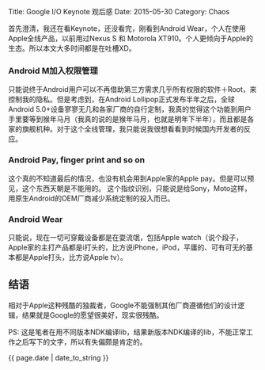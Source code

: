 Title: Google I/O Keynote 观后感
Date: 2015-05-30
Category: Chaos

首先澄清，我还在看Keynote，还没看完，刚看到Android Wear，个人在使用Apple全线产品，以前用过Nexus S 和 Motorola XT910。个人更倾向于Apple的生态。所以本文大多时间都是在吐槽XD。

### Android M加入权限管理

只能说终于Android用户可以不再借助第三方需求几乎所有权限的软件＋Root，来控制我的隐私。但是考虑到，在Android Lollipop正式发布半年之后，全球Android 5.0+设备寥寥无几和各家厂商的自行定制，我真的觉得这个功能到用户手里要等到猴年马月（我真的说的是猴年马月，也就是明年下半年），而且都是各家的旗舰机种。对于这个全线管理，我只能说我很想看看到时候国内开发者的反应。

### Android Pay, finger print and so on

这个真的不知道最后的情况，也没有机会用到Apple家的Apple pay。但是可以预见，这个东西天朝是不能用的。
这个指纹识别，只能说是给Sony，Moto这样，用原生Android的OEM厂商减少系统定制的投入而已。

### Android Wear

只能说，现在一切可穿戴设备都是在耍流氓，包括Apple watch（说个段子，Apple家的主打产品都是i打头的，比方说iPhone，iPod，平庸的、可有可无的基本都是Apple打头，比方说Apple tv）。

## 结语

相对于Apple这种残酷的独裁者，Google不能强制其他厂商遵循他们的设计逻辑，结果就是Google的愿望很美好，现实很残酷。

PS: 这是笔者在用不同版本NDK编译lib，结果新版本NDK编译的lib，不能正常工作之后写下的文字，所以有失偏颇是肯定的。

<p>{{ page.date | date_to_string }}</p>
